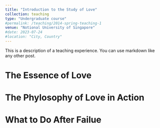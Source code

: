 ```yaml
---
title: "Introduction to the Study of Love"
collection: teaching
type: "Undergraduate course"
#permalink: /teaching/2014-spring-teaching-1
venue: "Notional University of Singapore"
#date: 2023-07-24
#location: "City, Country"
---
```


This is a description of a teaching experience. You can use markdown like any other post.

The Essence of Love
======

The Phylosophy of Love in Action
======

What to Do After Failue
======
